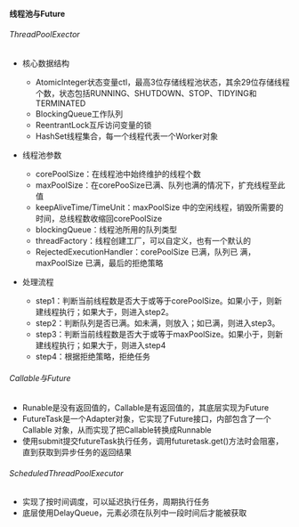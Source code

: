 #### 线程池与Future

###### ThreadPoolExector

- 核心数据结构
  - AtomicInteger状态变量ctl，最高3位存储线程池状态，其余29位存储线程个数，状态包括RUNNING、SHUTDOWN、STOP、TIDYING和TERMINATED
  - BlockingQueue<Runable>工作队列
  - ReentrantLock互斥访问变量的锁
  - HashSet<Worker>线程集合，每一个线程代表一个Worker对象
- 线程池参数
  - corePoolSize：在线程池中始终维护的线程个数
  - maxPoolSize：在corePooSize已满、队列也满的情况下，扩充线程至此值
  - keepAliveTime/TimeUnit：maxPoolSize 中的空闲线程，销毁所需要的时间，总线程数收缩回corePoolSize
  - blockingQueue：线程池所用的队列类型
  - threadFactory：线程创建工厂，可以自定义，也有一个默认的
  - RejectedExecutionHandler：corePoolSize 已满，队列已 满，maxPoolSize 已满，最后的拒绝策略

- 处理流程
  - step1：判断当前线程数是否大于或等于corePoolSize。如果小于，则新建线程执行；如果大于，则进入step2。
  - step2：判断队列是否已满。如未满，则放入；如已满，则进入step3。
  - step3：判断当前线程数是否大于或等于maxPoolSize。如果小于，则新建线程执行；如果大于，则进入step4 
  - step4：根据拒绝策略，拒绝任务

###### Callable与Future

- Runable是没有返回值的，Callable是有返回值的，其底层实现为Future
- FutureTask是一个Adapter对象，它实现了Future接口，内部包含了一个Callable 对象，从而实现了把Callable转换成Runnable
- 使用submit提交futureTask执行任务，调用futuretask.get()方法时会阻塞，直到获取到异步任务的返回结果

###### ScheduledThreadPoolExecutor

- 实现了按时间调度，可以延迟执行任务，周期执行任务
- 底层使用DelayQueue，元素必须在队列中一段时间后才能被获取